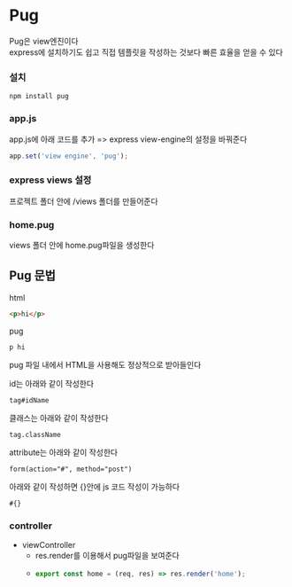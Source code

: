 # Pug

Pug은 view엔진이다  
express에 설치하기도 쉽고 직접 템플릿을 작성하는 것보다 빠른 효율을 얻을 수 있다

### 설치

`npm install pug`

### app.js

app.js에 아래 코드를 추가 => express view-engine의 설정을 바꿔준다

```js
app.set('view engine', 'pug');
```

### express views 설정

프로젝트 폴더 안에 /views 폴더를 만들어준다

### home.pug

views 폴더 안에 home.pug파일을 생성한다

## Pug 문법

html

```html
<p>hi</p>
```

pug

```pug
p hi
```

pug 파일 내에서 HTML을 사용해도 정상적으로 받아들인다

id는 아래와 같이 작성한다

```
tag#idName
```

클래스는 아래와 같이 작성한다

```
tag.className
```

attribute는 아래와 같이 작성한다

```
form(action="#", method="post")
```

아래와 같이 작성하면 {}안에 js 코드 작성이 가능하다

```
#{}
```

### controller

-   viewController
    -   res.render를 이용해서 pug파일을 보여준다
    -   ```js
        export const home = (req, res) => res.render('home');
        ```
